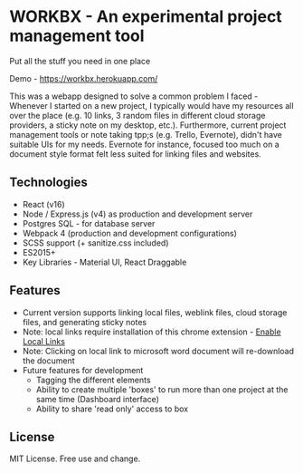 # WORKBX - An experimental project management tool
Put all the stuff you need in one place 

Demo - https://workbx.herokuapp.com/

This was a webapp designed to solve a common problem I faced - Whenever I started on a new project, I typically would have my resources all over the place (e.g. 10 links, 3 random files in different cloud storage providers, a sticky note on my desktop, etc.). Furthermore, current project management tools or note taking tpp;s (e.g. Trello, Evernote), didn't have suitable UIs for my needs. Evernote for instance, focused too much on a document style format felt less suited for linking files and websites.

## Technologies
- React (v16)
- Node / Express.js (v4) as production and development server
- Postgres SQL - for database server
- Webpack 4 (production and development configurations)
- SCSS support (+ sanitize.css included)
- ES2015+
- Key Libraries - Material UI, React Draggable

## Features
- Current version supports linking local files, weblink files, cloud storage files, and generating sticky notes 
- Note: local links require installation of this chrome extension - [Enable Local Links](https://chrome.google.com/webstore/detail/enable-local-file-links/nikfmfgobenbhmocjaaboihbeocackld?hl=en)
- Note: Clicking on local link to microsoft word document will re-download the document
- Future features for development
    - Tagging the different elements
    - Ability to create multiple 'boxes' to run more than one project at the same time (Dashboard interface)
    - Ability to share 'read only' access to box

## License
MIT License. Free use and change.
